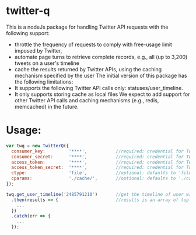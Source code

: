 # twitter-q
This is a nodeJs package for handling Twitter API requests with the following support:
- throttle the frequency of requests to comply with free-usage limit imposed by Twitter,
- automate page turns to retrieve complete records, e.g., all (up to 3,200) tweets on a user's timeline
- cache the results returned by Twitter APIs, using the caching mechanism specified by the user
The initial version of this package has the following limitations:
- It supports the following Twitter API calls only: statuses/user_timeline.
- It only supports storing cache as local files
We expect to add support for other Twitter API calls and caching mechanisms (e.g., redis, memcached) in the future.

# Usage:
```js
var twq = new TwitterQ({
  consumer_key:         '****',           //required: credential for Twitter APIs
  consumer_secret:      '****',           //required: credential for Twitter APIs
  access_token:         '****',           //required: credential for Twitter APIs
  access_token_secret:  '****',           //required: credential for Twitter APIs
  ctype:                'file',           //optional: defaults to 'file'
  cparams:              './cache/',       //optional: defaults to './cache/' for 'file'
});

twq.get_user_timeline('2485791210')       //get the timeline of user with id '2485791210', returns a promise
  .then(results => {                      //results is an array of (up to 3,200) tweets, each an object in Twitter API format
    ...
  })
  .catch(err => {
    ...
  });
```
